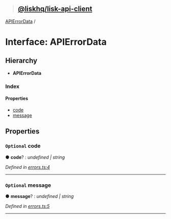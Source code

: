> ## [@liskhq/lisk-api-client](../README.md)

[APIErrorData](apierrordata.md) /

# Interface: APIErrorData

## Hierarchy

* **APIErrorData**

### Index

#### Properties

* [code](apierrordata.md#optional-code)
* [message](apierrordata.md#optional-message)

## Properties

### `Optional` code

● **code**? : *undefined | string*

*Defined in [errors.ts:4](url)*

___

### `Optional` message

● **message**? : *undefined | string*

*Defined in [errors.ts:5](url)*

___